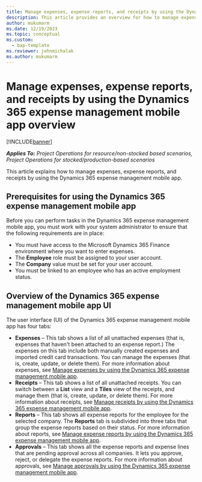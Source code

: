 ```yaml
---
title: Manage expenses, expense reports, and receipts by using the Dynamics 365 expense management mobile app overview
description: This article provides an overview for how to manage expenses, expense reports, and receipts by using the Dynamics 365 expense management mobile app.
author: mukumarm
ms.date: 12/19/2023
ms.topic: conceptual
ms.custom: 
  - bap-template
ms.reviewer: johnmichalak
ms.author: mukumarm
---
```


# Manage expenses, expense reports, and receipts by using the Dynamics 365 expense management mobile app overview

[!INCLUDE[banner](../includes/banner.md)]

_**Applies To:** Project Operations for resource/non-stocked based scenarios, Project Operations for stocked/production-based scenarios_

This article explains how to manage expenses, expense reports, and receipts by using the Dynamics 365 expense management mobile app.

## Prerequisites for using the Dynamics 365 expense management mobile app

Before you can perform tasks in the Dynamics 365 expense management mobile app, you must work with your system administrator to ensure that the following requirements are in place:

* You must have access to the Microsoft Dynamics 365 Finance environment where you want to enter expenses.
* The **Employee** role must be assigned to your user account.
* The **Company** value must be set for your user account.
* You must be linked to an employee who has an active employment status.

## Overview of the Dynamics 365 expense management mobile app UI

The user interface (UI) of the Dynamics 365 expense management mobile app has four tabs:

* **Expenses** – This tab shows a list of all unattached expenses (that is, expenses that haven't been attached to an expense report.) The expenses on this tab include both manually created expenses and imported credit card transactions. You can manage the expenses (that is, create, update, or delete them). For more information about expenses, see [Manage expenses by using the Dynamics 365 expense management mobile app](mobile-app-manage-expenses.md).
* **Receipts** – This tab shows a list of all unattached receipts. You can switch between a **List** view and a **Tiles** view of the receipts, and manage them (that is, create, update, or delete them). For more information about receipts, see [Manage receipts by using the Dynamics 365 expense management mobile app](mobile-app-manage-receipts.md).
* **Reports** – This tab shows all expense reports for the employee for the selected company. The **Reports** tab is subdivided into three tabs that group the expense reports based on their status. For more information about reports, see [Manage expense reports by using the Dynamics 365 expense management mobile app](mobile-app-manage-expense-reports.md).
* **Approvals** – This tab shows all the expense reports and expense lines that are pending approval across all companies. It lets you approve, reject, or delegate the expense reports. For more information about approvals, see [Manage approvals by using the Dynamics 365 expense management mobile app](mobile-app-manage-approvals.md).
